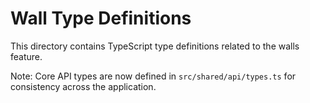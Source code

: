 # Wall Type Definitions

This directory contains TypeScript type definitions related to the walls feature.

Note: Core API types are now defined in `src/shared/api/types.ts` for consistency across the application.
